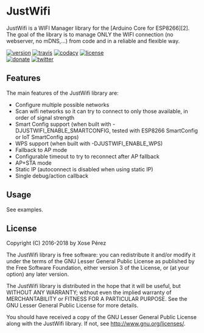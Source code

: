 # JustWifi

JustWifi is a WIFI Manager library for the [Arduino Core for ESP8266][2]. The goal of the library is to manage ONLY the WIFI connection (no webserver, no mDNS,...) from code and in a reliable and flexible way.

[![version](https://img.shields.io/badge/version-1.2.0-brightgreen.svg)](CHANGELOG.md)
[![travis](https://travis-ci.org/xoseperez/justwifi.svg?branch=master)](https://travis-ci.org/xoseperez/justwifi)
[![codacy](https://img.shields.io/codacy/grade/4ccbea0317c4415eb2d1c562feced407/master.svg)](https://www.codacy.com/app/xoseperez/justwifi/dashboard)
[![license](https://img.shields.io/github/license/xoseperez/justwifi.svg)](LICENSE)
<br />
[![donate](https://img.shields.io/badge/donate-PayPal-blue.svg)](https://www.paypal.com/cgi-bin/webscr?cmd=_donations&business=xose%2eperez%40gmail%2ecom&lc=US&no_note=0&currency_code=EUR&bn=PP%2dDonationsBF%3abtn_donate_LG%2egif%3aNonHostedGuest)
[![twitter](https://img.shields.io/twitter/follow/xoseperez.svg?style=social)](https://twitter.com/intent/follow?screen_name=xoseperez)

## Features

The main features of the JustWifi library are:

* Configure multiple possible networks
* Scan wifi networks so it can try to connect to only those available, in order of signal strength
* Smart Config support (when built with -DJUSTWIFI_ENABLE_SMARTCONFIG, tested with ESP8266 SmartConfig or IoT SmartConfig apps)
* WPS support (when built with -DJUSTWIFI_ENABLE_WPS)
* Fallback to AP mode
* Configurable timeout to try to reconnect after AP fallback
* AP+STA mode
* Static IP (autoconnect is disabled when using static IP)
* Single debug/action callback

## Usage

See examples.

## License

Copyright (C) 2016-2018 by Xose Pérez <xose dot perez at gmail dot com>

The JustWifi library is free software: you can redistribute it and/or modify
it under the terms of the GNU Lesser General Public License as published by
the Free Software Foundation, either version 3 of the License, or
(at your option) any later version.

The JustWifi library is distributed in the hope that it will be useful,
but WITHOUT ANY WARRANTY; without even the implied warranty of
MERCHANTABILITY or FITNESS FOR A PARTICULAR PURPOSE.  See the
GNU Lesser General Public License for more details.

You should have received a copy of the GNU Lesser General Public License
along with the JustWifi library.  If not, see <http://www.gnu.org/licenses/>.

